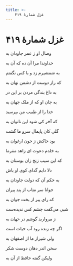 ```yaml
---
title: >-
    غزل شمارهٔ ۴۱۹
---
```

# غزل شمارهٔ ۴۱۹

<div class="b" id="bn1"><div class="m1"><p>وصال او ز عمر جاودان به</p></div>
<div class="m2"><p>خداوندا مرا آن ده که آن به</p></div></div>
<div class="b" id="bn2"><div class="m1"><p>به شمشیرم زد و با کس نگفتم</p></div>
<div class="m2"><p>که راز دوست از دشمن نهان به</p></div></div>
<div class="b" id="bn3"><div class="m1"><p>به داغ بندگی مردن بر این در</p></div>
<div class="m2"><p>به جان او که از ملک جهان به</p></div></div>
<div class="b" id="bn4"><div class="m1"><p>خدا را از طبیب من بپرسید</p></div>
<div class="m2"><p>که آخر کی شود این ناتوان به</p></div></div>
<div class="b" id="bn5"><div class="m1"><p>گلی کان پایمال سرو ما گشت</p></div>
<div class="m2"><p>بود خاکش ز خون ارغوان به</p></div></div>
<div class="b" id="bn6"><div class="m1"><p>به خلدم دعوت ای زاهد مفرما</p></div>
<div class="m2"><p>که این سیب زنخ زان بوستان به</p></div></div>
<div class="b" id="bn7"><div class="m1"><p>دلا دایم گدای کوی او باش</p></div>
<div class="m2"><p>به حکم آن که دولت جاودان به</p></div></div>
<div class="b" id="bn8"><div class="m1"><p>جوانا سر متاب از پند پیران</p></div>
<div class="m2"><p>که رای پیر از بخت جوان به</p></div></div>
<div class="b" id="bn9"><div class="m1"><p>شبی می‌گفت چشم کس ندیده‌ست</p></div>
<div class="m2"><p>ز مروارید گوشم در جهان به</p></div></div>
<div class="b" id="bn10"><div class="m1"><p>اگر چه زنده رود آب حیات است</p></div>
<div class="m2"><p>ولی شیراز ما از اصفهان به</p></div></div>
<div class="b" id="bn11"><div class="m1"><p>سخن اندر دهان دوست شکر</p></div>
<div class="m2"><p>ولیکن گفته حافظ از آن به</p></div></div>
